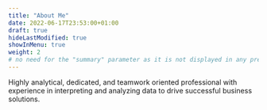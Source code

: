 ```yaml
---
title: "About Me"
date: 2022-06-17T23:53:00+01:00
draft: true
hideLastModified: true
showInMenu: true
weight: 2
# no need for the "summary" parameter as it is not displayed in any previews
---
```


Highly analytical, dedicated, and teamwork oriented professional with experience in interpreting and analyzing data to drive successful business solutions.

